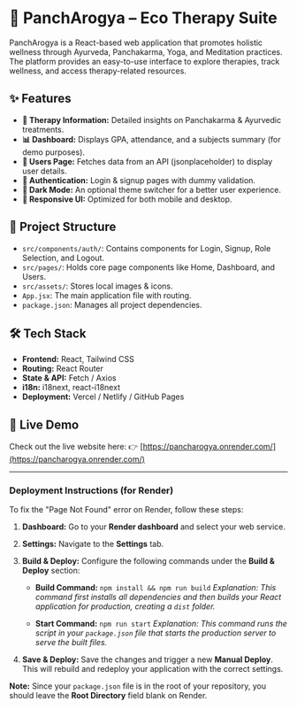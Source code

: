 # 🌿 PanchArogya – Eco Therapy Suite

PanchArogya is a React-based web application that promotes holistic wellness through Ayurveda, Panchakarma, Yoga, and Meditation practices. The platform provides an easy-to-use interface to explore therapies, track wellness, and access therapy-related resources.

## ✨ Features

-   **🧘 Therapy Information:** Detailed insights on Panchakarma & Ayurvedic treatments.
-   **📊 Dashboard:** Displays GPA, attendance, and a subjects summary (for demo purposes).
-   **👥 Users Page:** Fetches data from an API (jsonplaceholder) to display user details.
-   **🔐 Authentication:** Login & signup pages with dummy validation.
-   **🌙 Dark Mode:** An optional theme switcher for a better user experience.
-   **📱 Responsive UI:** Optimized for both mobile and desktop.

## 📂 Project Structure

-   `src/components/auth/`: Contains components for Login, Signup, Role Selection, and Logout.
-   `src/pages/`: Holds core page components like Home, Dashboard, and Users.
-   `src/assets/`: Stores local images & icons.
-   `App.jsx`: The main application file with routing.
-   `package.json`: Manages all project dependencies.

## 🛠️ Tech Stack

-   **Frontend:** React, Tailwind CSS
-   **Routing:** React Router
-   **State & API:** Fetch / Axios
-   **i18n:** i18next, react-i18next
-   **Deployment:** Vercel / Netlify / GitHub Pages

## 🚀 Live Demo

Check out the live website here: 👉 [https://pancharogya.onrender.com/](https://pancharogya.onrender.com/)

---

### **Deployment Instructions (for Render)**

To fix the "Page Not Found" error on Render, follow these steps:

1.  **Dashboard:** Go to your **Render dashboard** and select your web service.
2.  **Settings:** Navigate to the **Settings** tab.
3.  **Build & Deploy:** Configure the following commands under the **Build & Deploy** section:

    -   **Build Command:** `npm install && npm run build`
        _Explanation: This command first installs all dependencies and then builds your React application for production, creating a `dist` folder._

    -   **Start Command:** `npm run start`
        _Explanation: This command runs the script in your `package.json` file that starts the production server to serve the built files._

4.  **Save & Deploy:** Save the changes and trigger a new **Manual Deploy**. This will rebuild and redeploy your application with the correct settings.

**Note:** Since your `package.json` file is in the root of your repository, you should leave the **Root Directory** field blank on Render.

